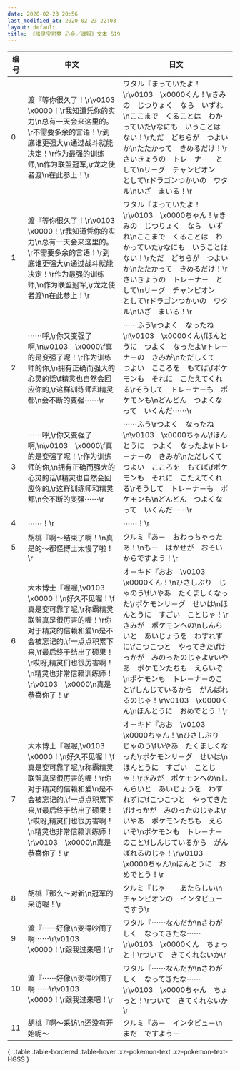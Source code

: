 ```yaml
---
date: 2020-02-23 20:56
last_modified_at: 2020-02-23 22:03
layout: default
title: 《精灵宝可梦 心金／魂银》文本 519
---
```

| 编号 | 中文 | 日文 |
| ---- | ---- | ---- |
| 0 | 渡『等你很久了！\r\v0103　\x0000！\r我知道凭你的实力\n总有一天会来这里的。\r不需要多余的言语！\r到底谁更强大\n通过战斗就能决定！\r作为最强的训练师,\n作为联盟冠军,\r龙之使者渡\n在此参上！\r | ワタル『まっていたよ！\r\v0103　\x0000くん！\rきみの　じつりょく　なら　いずれ\nここまで　くることは　わかっていた\rなにも　いうことは　ない！\rただ　どちらが　つよいか\nたたかって　きめるだけ！\rさいきょうの　トレ－ナ－　として\nリ－グ　チャンピオン　として\rドラゴンつかいの　ワタル\nいざ　まいる！\r |
| 1 | 渡『等你很久了！\r\v0103　\x0000！\r我知道凭你的实力\n总有一天会来这里的。\r不需要多余的言语！\r到底谁更强大\n通过战斗就能决定！\r作为最强的训练师,\n作为联盟冠军,\r龙之使者渡\n在此参上！\r | ワタル『まっていたよ！\r\v0103　\x0000ちゃん！\rきみの　じつりょく　なら　いずれ\nここまで　くることは　わかっていた\rなにも　いうことは　ない！\rただ　どちらが　つよいか\nたたかって　きめるだけ！\rさいきょうの　トレ－ナ－　として\nリ－グ　チャンピオン　として\rドラゴンつかいの　ワタル\nいざ　まいる！\r |
| 2 | ⋯⋯呼,\r你又变强了啊,\n\v0103　\x0000\f真的是变强了呢！\r作为训练师的你,\n拥有正确而强大的心灵的话\f精灵也自然会回应你的,\r这样训练师和精灵都\n会不断的变强⋯⋯\r | ⋯⋯ふう\rつよく　なったね\n\v0103　\x0000くん\fほんとうに　つよく　なったよ\rトレ－ナ－の　きみが\nただしくて　つよい　こころを　もてば\fポケモンも　それに　こたえてくれる\rそうして　トレ－ナ－も　ポケモンも\nどんどん　つよくなって　いくんだ⋯⋯\r |
| 3 | ⋯⋯呼,\r你又变强了啊,\n\v0103　\x0000\f真的是变强了呢！\r作为训练师的你,\n拥有正确而强大的心灵的话\f精灵也自然会回应你的,\r这样训练师和精灵都\n会不断的变强⋯⋯\r | ⋯⋯ふう\rつよく　なったね\n\v0103　\x0000ちゃん\fほんとうに　つよく　なったよ\rトレ－ナ－の　きみが\nただしくて　つよい　こころを　もてば\fポケモンも　それに　こたえてくれる\rそうして　トレ－ナ－も　ポケモンも\nどんどん　つよくなって　いくんだ⋯⋯\r |
| 4 | ⋯⋯！\r | ⋯⋯！\r |
| 5 | 胡桃『啊～结束了啊！\n真是的～都怪博士太慢了啦！\r | クルミ『あ－　おわっちゃったあ！\nも－　はかせが　おそいからですよう！\r |
| 6 | 大木博士『喔喔,\v0103　\x0000！\n好久不见喔！\f真是变可靠了呢,\r称霸精灵联盟真是很厉害的喔！\r你对于精灵的信赖和爱\n是不会被忘记的,\f一点点积累下来,\f最后终于结出了硕果！\r哎呀,精灵们也很厉害啊！\n精灵也非常信赖训练师！\r\v0103　\x0000\n真是恭喜你了！\r | オ－キド『おお　\v0103　\x0000くん！\nひさしぶり　じゃのう\fいやあ　たくましくなった\rポケモンリ－グ　せいは\nほんとうに　すごい　ことじゃ！\rきみが　ポケモンへの\nしんらいと　あいじょうを　わすれずに\fこつこつと　やってきた\fけっかが　みのったのじゃよ\rいやあ　ポケモンたちも　えらいぞ\nポケモンも　トレ－ナ－のこと\fしんじているから　がんばれるのじゃ！\r\v0103　\x0000くん\nほんとうに　おめでとう！\r |
| 7 | 大木博士『喔喔,\v0103　\x0000！\n好久不见喔！\f真是变可靠了呢,\r称霸精灵联盟真是很厉害的喔！\r你对于精灵的信赖和爱\n是不会被忘记的,\f一点点积累下来,\f最后终于结出了硕果！\r哎呀,精灵们也很厉害啊！\n精灵也非常信赖训练师！\r\v0103　\x0000\n真是恭喜你了！\r | オ－キド『おお　\v0103　\x0000ちゃん！\nひさしぶり　じゃのう\fいやあ　たくましくなった\rポケモンリ－グ　せいは\nほんとうに　すごい　ことじゃ！\rきみが　ポケモンへの\nしんらいと　あいじょうを　わすれずに\fこつこつと　やってきた\fけっかが　みのったのじゃよ\rいやあ　ポケモンたちも　えらいぞ\nポケモンも　トレ－ナ－のこと\fしんじているから　がんばれるのじゃ！\r\v0103　\x0000ちゃん\nほんとうに　おめでとう！\r |
| 8 | 胡桃『那么～对新\n冠军的采访喔！\r | クルミ『じゃ－　あたらしい\nチャンピオンの　インタビュ－ですう\r |
| 9 | 渡『⋯⋯好像\n变得吵闹了啊⋯⋯\r\v0103　\x0000！\r跟我过来吧！\r | ワタル『⋯⋯なんだか\nさわがしく　なってきたな⋯⋯\r\v0103　\x0000くん　ちょっと！\rついて　きてくれないか\r |
| 10 | 渡『⋯⋯好像\n变得吵闹了啊⋯⋯\r\v0103　\x0000！\r跟我过来吧！\r | ワタル『⋯⋯なんだか\nさわがしく　なってきたな⋯⋯\r\v0103　\x0000ちゃん　ちょっと！\rついて　きてくれないか\r |
| 11 | 胡桃『啊～采访\n还没有开始呢～ | クルミ『あ－　インタビュ－\nまだ　ですよう－ |
{: .table .table-bordered .table-hover .xz-pokemon-text .xz-pokemon-text-HGSS }